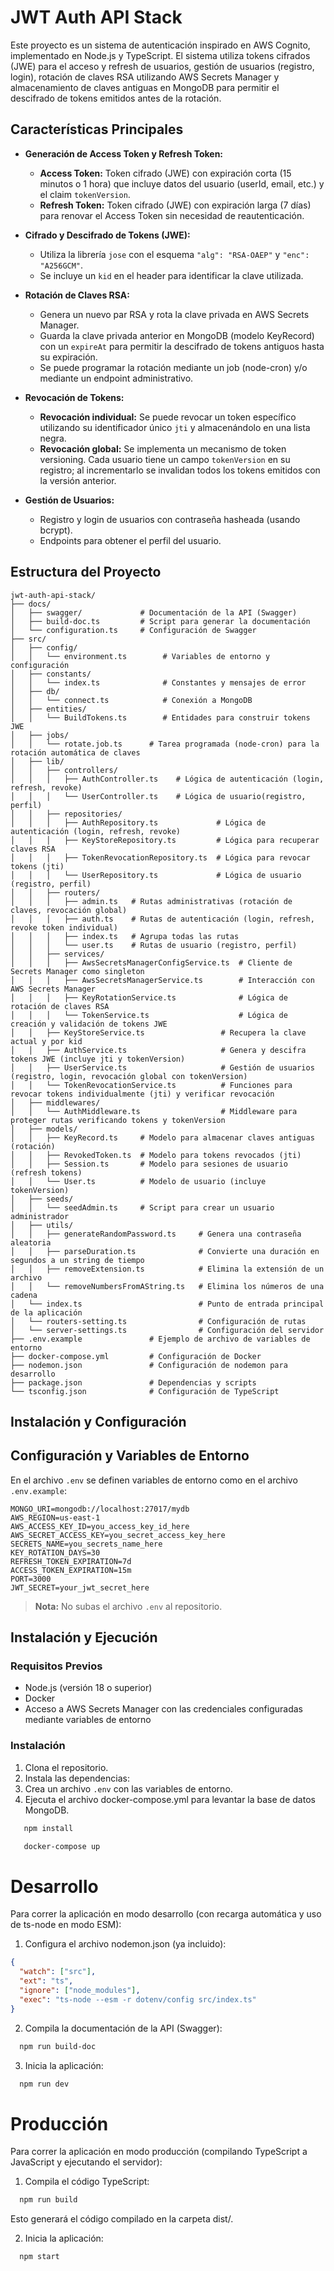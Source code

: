 # JWT Auth API Stack

Este proyecto es un sistema de autenticación inspirado en AWS Cognito, implementado en Node.js y TypeScript. El sistema utiliza tokens cifrados (JWE) para el acceso y refresh de usuarios, gestión de usuarios (registro, login), rotación de claves RSA utilizando AWS Secrets Manager y almacenamiento de claves antiguas en MongoDB para permitir el descifrado de tokens emitidos antes de la rotación.

## Características Principales

- **Generación de Access Token y Refresh Token:**
  - **Access Token:** Token cifrado (JWE) con expiración corta (15 minutos o 1 hora) que incluye datos del usuario (userId, email, etc.) y el claim `tokenVersion`.
  - **Refresh Token:** Token cifrado (JWE) con expiración larga (7 días) para renovar el Access Token sin necesidad de reautenticación.

- **Cifrado y Descifrado de Tokens (JWE):**
  - Utiliza la librería `jose` con el esquema `"alg": "RSA-OAEP"` y `"enc": "A256GCM"`.
  - Se incluye un `kid` en el header para identificar la clave utilizada.

- **Rotación de Claves RSA:**
  - Genera un nuevo par RSA y rota la clave privada en AWS Secrets Manager.
  - Guarda la clave privada anterior en MongoDB (modelo KeyRecord) con un `expireAt` para permitir la descifrado de tokens antiguos hasta su expiración.
  - Se puede programar la rotación mediante un job (node-cron) y/o mediante un endpoint administrativo.

- **Revocación de Tokens:**
  - **Revocación individual:** Se puede revocar un token específico utilizando su identificador único `jti` y almacenándolo en una lista negra.
  - **Revocación global:** Se implementa un mecanismo de token versioning. Cada usuario tiene un campo `tokenVersion` en su registro; al incrementarlo se invalidan todos los tokens emitidos con la versión anterior.

- **Gestión de Usuarios:**
  - Registro y login de usuarios con contraseña hasheada (usando bcrypt).
  - Endpoints para obtener el perfil del usuario.

## Estructura del Proyecto
```
jwt-auth-api-stack/
├── docs/
│   ├── swagger/             # Documentación de la API (Swagger)
│   ├── build-doc.ts         # Script para generar la documentación
│   └── configuration.ts     # Configuración de Swagger
├── src/
│   ├── config/
│   │   └── environment.ts        # Variables de entorno y configuración
│   ├── constants/
│   │   └── index.ts              # Constantes y mensajes de error
│   ├── db/
│   │   └── connect.ts            # Conexión a MongoDB
│   ├── entities/
│   │   └── BuildTokens.ts        # Entidades para construir tokens JWE
│   ├── jobs/
│   │   └── rotate.job.ts      # Tarea programada (node-cron) para la rotación automática de claves
│   ├── lib/
│   │   ├── controllers/
│   │   │   ├── AuthController.ts    # Lógica de autenticación (login, refresh, revoke)
│   │   │   └── UserController.ts    # Lógica de usuario(registro, perfil) 
│   │   ├── repositories/
│   │   │   ├── AuthRepository.ts             # Lógica de autenticación (login, refresh, revoke)
│   │   │   ├── KeyStoreRepository.ts         # Lógica para recuperar claves RSA
│   │   │   ├── TokenRevocationRepository.ts  # Lógica para revocar tokens (jti)
│   │   │   └── UserRepository.ts             # Lógica de usuario (registro, perfil)
│   │   ├── routers/
│   │   │   ├── admin.ts   # Rutas administrativas (rotación de claves, revocación global)
│   │   │   ├── auth.ts    # Rutas de autenticación (login, refresh, revoke token individual)
│   │   │   ├── index.ts   # Agrupa todas las rutas
│   │   │   └── user.ts    # Rutas de usuario (registro, perfil)
│   │   ├── services/
│   │   │   ├── AwsSecretsManagerConfigService.ts  # Cliente de Secrets Manager como singleton
│   │   │   ├── AwsSecretsManagerService.ts        # Interacción con AWS Secrets Manager
│   │   │   ├── KeyRotationService.ts              # Lógica de rotación de claves RSA
│   │   │   └── TokenService.ts                    # Lógica de creación y validación de tokens JWE
│   │   ├── KeyStoreService.ts                 # Recupera la clave actual y por kid
│   │   ├── AuthService.ts                     # Genera y descifra tokens JWE (incluye jti y tokenVersion)
│   │   ├── UserService.ts                     # Gestión de usuarios (registro, login, revocación global con tokenVersion)
│   │   └── TokenRevocationService.ts          # Funciones para revocar tokens individualmente (jti) y verificar revocación
│   ├── middlewares/
│   │   └── AuthMiddleware.ts                  # Middleware para proteger rutas verificando tokens y tokenVersion
│   ├── models/
│   │   ├── KeyRecord.ts     # Modelo para almacenar claves antiguas (rotación)
│   │   ├── RevokedToken.ts  # Modelo para tokens revocados (jti)
│   │   ├── Session.ts       # Modelo para sesiones de usuario (refresh tokens)
│   │   └── User.ts          # Modelo de usuario (incluye tokenVersion)
│   ├── seeds/
│   │   └── seedAdmin.ts     # Script para crear un usuario administrador
│   ├── utils/
│   │   ├── generateRandomPassword.ts     # Genera una contraseña aleatoria
│   │   ├── parseDuration.ts              # Convierte una duración en segundos a un string de tiempo
│   │   ├── removeExtension.ts            # Elimina la extensión de un archivo
│   │   └── removeNumbersFromAString.ts   # Elimina los números de una cadena
│   └── index.ts                          # Punto de entrada principal de la aplicación
│   └── routers-setting.ts                # Configuración de rutas
│   └── server-settings.ts                # Configuración del servidor
├── .env.example               # Ejemplo de archivo de variables de entorno
├── docker-compose.yml         # Configuración de Docker
├── nodemon.json               # Configuración de nodemon para desarrollo
├── package.json               # Dependencias y scripts
└── tsconfig.json              # Configuración de TypeScript

```
## Instalación y Configuración

## Configuración y Variables de Entorno

En el archivo `.env` se definen variables de entorno como en el archivo `.env.example`:
```
MONGO_URI=mongodb://localhost:27017/mydb
AWS_REGION=us-east-1
AWS_ACCESS_KEY_ID=you_access_key_id_here
AWS_SECRET_ACCESS_KEY=you_secret_access_key_here
SECRETS_NAME=you_secrets_name_here 
KEY_ROTATION_DAYS=30
REFRESH_TOKEN_EXPIRATION=7d
ACCESS_TOKEN_EXPIRATION=15m 
PORT=3000 
JWT_SECRET=your_jwt_secret_here
```

> **Nota:** No subas el archivo `.env` al repositorio.

## Instalación y Ejecución

### Requisitos Previos
- Node.js (versión 18 o superior)
- Docker
- Acceso a AWS Secrets Manager con las credenciales configuradas mediante variables de entorno

### Instalación
1. Clona el repositorio.
2. Instala las dependencias:
3. Crea un archivo `.env` con las variables de entorno.
4. Ejecuta el archivo docker-compose.yml para levantar la base de datos MongoDB.

```bash
   npm install
```

```bash
   docker-compose up
```

# Desarrollo
Para correr la aplicación en modo desarrollo (con recarga automática y uso de ts-node en modo ESM):

1. Configura el archivo nodemon.json (ya incluido):
```json
{
  "watch": ["src"],
  "ext": "ts",
  "ignore": ["node_modules"],
  "exec": "ts-node --esm -r dotenv/config src/index.ts"
}
```
2. Compila la documentación de la API (Swagger):
```bash
  npm run build-doc
```
3. Inicia la aplicación:
```bash
  npm run dev
  ````
 
# Producción
Para correr la aplicación en modo producción (compilando TypeScript a JavaScript y ejecutando el servidor):
1. Compila el código TypeScript:
```bash
  npm run build
```
Esto generará el código compilado en la carpeta dist/.

2. Inicia la aplicación:
```bash
  npm start
```







   
